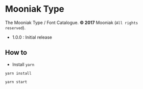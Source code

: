 # Mooniak Type

The Mooniak Type / Font Catalogue. **© 2017** Mooniak (`All rights reserved`).

  - 1.0.0 : Initial release



## How to

- Install `yarn`

`yarn install`

`yarn start`
